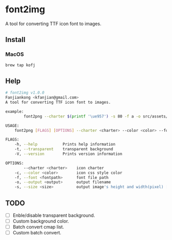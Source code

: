 # font2img

A tool for converting TTF icon font to images.

## Install

### MacOS
```bash
brew tap kofj
```

## Help

```bash
# font2img v1.0.0
Fanjiankong <kfanjian@gmail.com>
A tool for converting TTF icon font to images.

example: 
        font2png --charter $(printf '\ue957') -s 80 -f a -o src/assets/on/user.png -c "#d43c33"

USAGE:
    font2png [FLAGS] [OPTIONS] --charter <charter> --color <color> --font <fontpath> --output <output>

FLAGS:
    -h, --help           Prints help information
    -t, --transparent    transparent background
    -V, --version        Prints version information

OPTIONS:
        --charter <charter>    icon charter
    -c, --color <color>        icon css style color
    -f, --font <fontpath>      font file path
    -o, --output <output>      output filename
    -s, --size <size>          output image's height and width(pixel) [default: 120]
```

## TODO
- [ ] Enble/disable transparent background.
- [ ] Custom background color.
- [ ] Batch convert cmap list.
- [ ] Custom batch convert.
